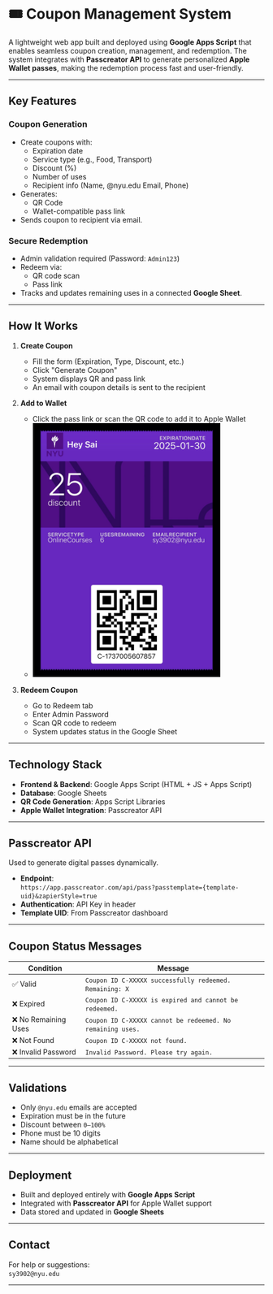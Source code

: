 # 🎟️ Coupon Management System

A lightweight web app built and deployed using **Google Apps Script** that enables seamless coupon creation, management, and redemption. The system integrates with **Passcreator API** to generate personalized **Apple Wallet passes**, making the redemption process fast and user-friendly.

---

## Key Features

### Coupon Generation
- Create coupons with:
  - Expiration date
  - Service type (e.g., Food, Transport)
  - Discount (%)
  - Number of uses
  - Recipient info (Name, @nyu.edu Email, Phone)
- Generates:
  - QR Code
  - Wallet-compatible pass link
- Sends coupon to recipient via email.

### Secure Redemption
- Admin validation required (Password: `Admin123`)
- Redeem via:
  - QR code scan
  - Pass link
- Tracks and updates remaining uses in a connected **Google Sheet**.

---

## How It Works

1. **Create Coupon**
   - Fill the form (Expiration, Type, Discount, etc.)
   - Click "Generate Coupon"
   - System displays QR and pass link
   - An email with coupon details is sent to the recipient

2. **Add to Wallet**
   - Click the pass link or scan the QR code to add it to Apple Wallet
   - <img src="https://raw.githubusercontent.com/aru456/coupon-manager/main/IMG_7543.jpg" height="500"/>

3. **Redeem Coupon**
   - Go to Redeem tab
   - Enter Admin Password
   - Scan QR code to redeem
   - System updates status in the Google Sheet

---

## Technology Stack

- **Frontend & Backend**: Google Apps Script (HTML + JS + Apps Script)
- **Database**: Google Sheets
- **QR Code Generation**: Apps Script Libraries
- **Apple Wallet Integration**: Passcreator API

---

## Passcreator API

Used to generate digital passes dynamically.

- **Endpoint**:  
  `https://app.passcreator.com/api/pass?passtemplate={template-uid}&zapierStyle=true`
- **Authentication**: API Key in header
- **Template UID**: From Passcreator dashboard

---

## Coupon Status Messages

| Condition             | Message                                               |
|-----------------------|--------------------------------------------------------|
| ✅ Valid              | `Coupon ID C-XXXXX successfully redeemed. Remaining: X` |
| ❌ Expired            | `Coupon ID C-XXXXX is expired and cannot be redeemed.` |
| ❌ No Remaining Uses  | `Coupon ID C-XXXXX cannot be redeemed. No remaining uses.` |
| ❌ Not Found          | `Coupon ID C-XXXXX not found.`                         |
| ❌ Invalid Password   | `Invalid Password. Please try again.`                 |

---

##  Validations

- Only `@nyu.edu` emails are accepted
- Expiration must be in the future
- Discount between `0–100%`
- Phone must be 10 digits
- Name should be alphabetical

---

## Deployment

- Built and deployed entirely with **Google Apps Script**
- Integrated with **Passcreator API** for Apple Wallet support
- Data stored and updated in **Google Sheets**

---



## Contact

For help or suggestions:  
`sy3902@nyu.edu`

---
